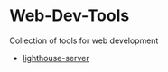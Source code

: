 # Web-Dev-Tools

Collection of tools for web development

- [lighthouse-server](https://github.com/frolant/web-dev-tools/tree/master/packages/lighthouse-server)
